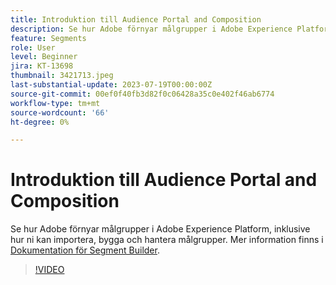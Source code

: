 ```yaml
---
title: Introduktion till Audience Portal and Composition
description: Se hur Adobe förnyar målgrupper i Adobe Experience Platform, inklusive hur ni kan importera, bygga och hantera målgrupper.
feature: Segments
role: User
level: Beginner
jira: KT-13698
thumbnail: 3421713.jpeg
last-substantial-update: 2023-07-19T00:00:00Z
source-git-commit: 00ef0f40fb3d82f0c06428a35c0e402f46ab6774
workflow-type: tm+mt
source-wordcount: '66'
ht-degree: 0%

---
```



# Introduktion till Audience Portal and Composition

Se hur Adobe förnyar målgrupper i Adobe Experience Platform, inklusive hur ni kan importera, bygga och hantera målgrupper. Mer information finns i [Dokumentation för Segment Builder](https://experienceleague.adobe.com/docs/experience-platform/segmentation/ui/segment-builder.html).

>[!VIDEO](https://video.tv.adobe.com/v/3421713/?learn=on)
